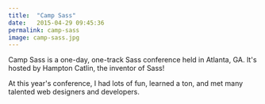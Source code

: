 ```yaml
---
title:  "Camp Sass"
date:   2015-04-29 09:45:36
permalink: camp-sass
image: camp-sass.jpg
---
```


Camp Sass is a one-day, one-track Sass conference held in Atlanta, GA. It's hosted by Hampton Catlin, the inventor of Sass! 

At this year's conference, I had lots of fun, learned a ton, and met many talented web designers and developers.
